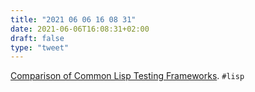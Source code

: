 ```yaml
---
title: "2021 06 06 16 08 31"
date: 2021-06-06T16:08:31+02:00
draft: false
type: "tweet"
---
```

[Comparison of Common Lisp Testing Frameworks](https://sabracrolleton.github.io/testing-framework). `#lisp`
